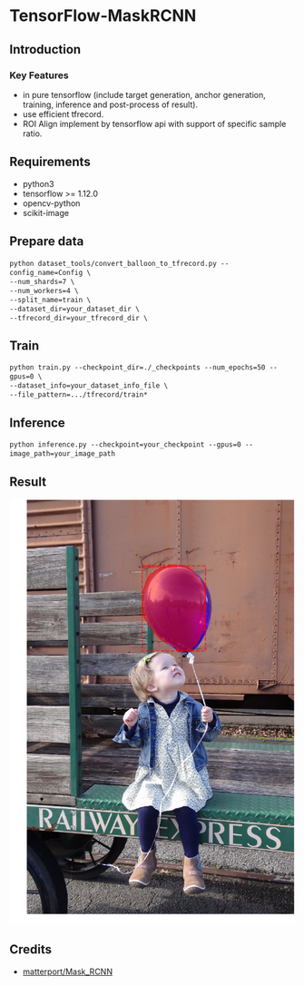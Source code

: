 # TensorFlow-MaskRCNN

## Introduction

### Key Features

- in pure tensorflow (include target generation, anchor generation, training, inference and post-process of result).
- use efficient tfrecord.
- ROI Align implement by tensorflow api with support of specific sample ratio.

## Requirements

- python3
- tensorflow >= 1.12.0 
- opencv-python
- scikit-image

## Prepare data
```
python dataset_tools/convert_balloon_to_tfrecord.py --config_name=Config \
--num_shards=7 \
--num_workers=4 \
--split_name=train \
--dataset_dir=your_dataset_dir \
--tfrecord_dir=your_tfrecord_dir \
```

## Train

```
python train.py --checkpoint_dir=./_checkpoints --num_epochs=50 --gpus=0 \
--dataset_info=your_dataset_info_file \ 
--file_pattern=.../tfrecord/train*
```

## Inference

```
python inference.py --checkpoint=your_checkpoint --gpus=0 --image_path=your_image_path
```

## Result

![](result.png)

## Credits

- [matterport/Mask_RCNN](https://github.com/matterport/Mask_RCNN)
